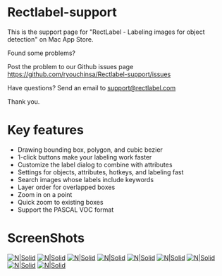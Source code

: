 # Rectlabel-support
This is the support page for "RectLabel - Labeling images for object detection" on Mac App Store.

Found some problems?

Post the problem to our Github issues page
https://github.com/ryouchinsa/Rectlabel-support/issues

Have questions? Send an email to support@rectlabel.com

Thank you.

# Key features
- Drawing bounding box, polygon, and cubic bezier
- 1-click buttons make your labeling work faster
- Customize the label dialog to combine with attributes
- Settings for objects, attributes, hotkeys, and labeling fast
- Search images whose labels include keywords
- Layer order for overlapped boxes
- Zoom in on a point
- Quick zoom to existing boxes
- Support the PASCAL VOC format

# ScreenShots
[![N|Solid](https://static.rectlabel.com/waysify_app/img/draw.jpg)](https://rectlabel.com/)
[![N|Solid](https://static.rectlabel.com/waysify_app/img/edit_points.jpg)](https://rectlabel.com/)
[![N|Solid](https://static.rectlabel.com/waysify_app/img/1-click.jpg)](https://rectlabel.com/)
[![N|Solid](https://static.rectlabel.com/waysify_app/img/dialog.jpg)](https://rectlabel.com/)
[![N|Solid](https://static.rectlabel.com/waysify_app/img/objects.jpg)](https://rectlabel.com/)
[![N|Solid](https://static.rectlabel.com/waysify_app/img/search.jpg)](https://rectlabel.com/)
[![N|Solid](https://static.rectlabel.com/waysify_app/img/layer.jpg)](https://rectlabel.com/)
[![N|Solid](https://static.rectlabel.com/waysify_app/img/zoom.jpg)](https://rectlabel.com/)
[![N|Solid](https://static.rectlabel.com/waysify_app/img/focus.jpg)](https://rectlabel.com/)
